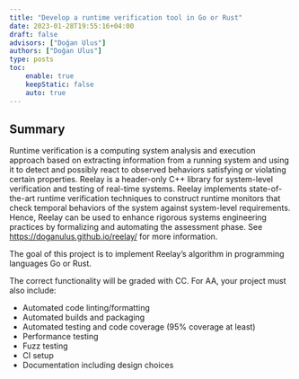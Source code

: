 ```yaml
---
title: "Develop a runtime verification tool in Go or Rust"
date: 2023-01-28T19:55:16+04:00
draft: false
advisors: ["Doğan Ulus"]
authors: ["Doğan Ulus"]
type: posts
toc:
    enable: true
    keepStatic: false
    auto: true
---
```

## Summary
Runtime verification is a computing system analysis and execution approach based on extracting information from a running system and using it to detect and possibly react to observed behaviors satisfying or violating certain properties. Reelay is a header-only C++ library for system-level verification and testing of real-time systems. Reelay implements state-of-the-art runtime verification techniques to construct runtime monitors that check temporal behaviors of the system against system-level requirements. Hence, Reelay can be used to enhance rigorous systems engineering practices by formalizing and automating the assessment phase. See https://doganulus.github.io/reelay/ for more information.

The goal of this project is to implement Reelay’s algorithm in programming languages Go or Rust.

The correct functionality will be graded with CC. For AA, your project must also include:

- Automated code linting/formatting
- Automated builds and packaging
- Automated testing and code coverage (95% coverage at least)
- Performance testing
- Fuzz testing
- CI setup
- Documentation including design choices